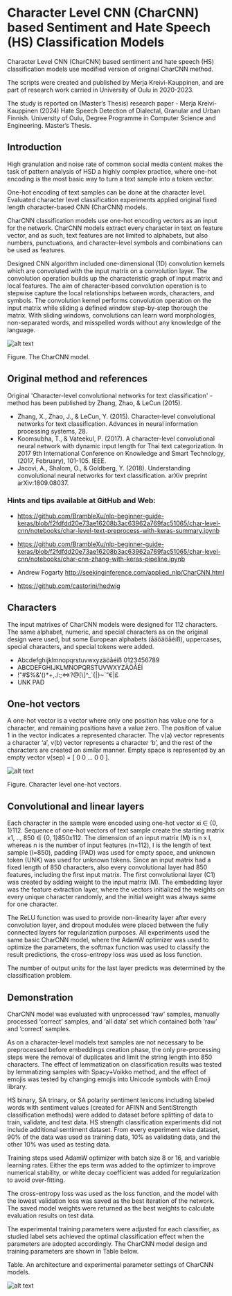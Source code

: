 # Character Level CNN (CharCNN) based Sentiment and Hate Speech (HS) Classification Models

Character Level CNN (CharCNN) based sentiment and hate speech (HS) classification models use modified version of original CharCNN method.

The scripts were created and published by Merja Kreivi-Kauppinen, and
are part of research work carried in University of Oulu in 2020-2023.

The study is reported on (Master’s Thesis) research paper - 
Merja Kreivi-Kauppinen (2024) Hate Speech Detection of Dialectal, Granular and Urban Finnish. 
University of Oulu, Degree Programme in Computer Science and Engineering. Master’s Thesis.


## Introduction

High granulation and noise rate of common social media content makes the task of pattern analysis of HSD a highly complex practice, where one-hot encoding is the most basic way to turn a text sample into a token vector. 

One-hot encoding of text samples can be done at the character level. Evaluated character level classification experiments applied original fixed length character-based CNN (CharCNN) models.

CharCNN classification models use one-hot encoding vectors as an input for the network. CharCNN models extract every character in text on feature vector, and as such, text features are not limited to alphabets, but also numbers, punctuations, and character-level symbols and combinations can be used as features. 

Designed CNN algorithm included one-dimensional (1D) convolution kernels which are convoluted with the input matrix on a convolution layer. The convolution operation builds up the characteristic graph of input matrix and local features. The aim of character-based convolution operation is to stepwise capture the local relationships between words, characters, and symbols. The convolution kernel performs convolution operation on the input matrix while sliding a defined window step-by-step thorough the matrix. With sliding windows, convolutions can learn word morphologies, non-separated words, and misspelled words without any knowledge of the language.



![alt text](images/CharCNN.png)

Figure. The CharCNN model.



## Original method and references

Original 'Character-level convolutional networks for text classification' -method has been published by Zhang, Zhao, & LeCun (2015).

 - Zhang, X., Zhao, J., & LeCun, Y. (2015). Character-level convolutional networks for text classification. Advances in neural information processing systems, 28.
 - Koomsubha, T., & Vateekul, P. (2017). A character-level convolutional neural network with dynamic input length for Thai text categorization. In 2017 9th International Conference on Knowledge and Smart Technology, (2017, February), 101-105. IEEE.
 - Jacovi, A., Shalom, O., & Goldberg, Y. (2018). Understanding convolutional neural networks for text classification. arXiv preprint arXiv:1809.08037.



### Hints and tips available at GitHub and Web:

- https://github.com/BrambleXu/nlp-beginner-guide-keras/blob/f2fdfdd20e73ae16208b3ac63962a769fac51065/char-level-cnn/notebooks/char-level-text-preprocess-with-keras-summary.ipynb

- https://github.com/BrambleXu/nlp-beginner-guide-keras/blob/f2fdfdd20e73ae16208b3ac63962a769fac51065/char-level-cnn/notebooks/char-cnn-zhang-with-keras-pipeline.ipynb

- Andrew Fogarty http://seekinginference.com/applied_nlp/CharCNN.html

- https://github.com/castorini/hedwig



## Characters

The input matrixes of CharCNN models were designed for 112 characters. The same alphabet, numeric, and special characters as on the original design were used, but some European alphabets (åäöäöåéíß), uppercases, special characters, and special tokens were added.

 - Abcdefghijklmnopqrstuvwxyzäöåéíß 0123456789
 - ABCDEFGHIJKLMNOPQRSTUVWXYZÄÖÅÉÍ
 - !"#$%&\'()*+,./:;<=>?@[\\]^_`{|}~´”€|£ 
 - UNK PAD



## One-hot vectors

A one-hot vector is a vector where only one position has value one for a character, and remaining positions have a value zero. 
The position of value 1 in the vector indicates a represented character. 
The v(a) vector represents a character ‘a’, v(b) vector represents a character ‘b’, and the rest of the characters are created on similar manner. Empty space is represented by an empty vector v(sep) = [ 0 0 … 0 0 ].

![alt text](images/onehot_vectors.png)

Figure. Character level one-hot vectors.



## Convolutional and linear layers

Each character in the sample were encoded using one-hot vector xi ∈ {0, 1}112. Sequence of one-hot vectors of text sample create the starting matrix x1, .., 850 ∈ {0, 1}850x112. The dimension of an input matrix (M) is n x l, whereas n is the number of input features (n=112), l is the length of text sample (l=850), padding (PAD) was used for empty space, and unknown token (UNK) was used for unknown tokens. Since an input matrix had a fixed length of 850 characters, also every convolutional layer had 850 features, including the first input matrix. The first convolutional layer (C1) was created by adding weight to the input matrix (M). The embedding layer was the feature extraction layer, where the vectors initialized the weights on every unique character randomly, and the initial weight was always same for one character.

The ReLU function was used to provide non-linearity layer after every convolution layer, and dropout modules were placed between the fully connected layers for regularization purposes.  All experiments used the same basic CharCNN model, where the AdamW optimizer was used to optimize the parameters, the softmax function was used to classify the result predictions, the cross-entropy loss was used as loss function. 

The number of output units for the last layer predicts was determined by the classification problem.



## Demonstration

CharCNN model was evaluated with unprocessed ‘raw’ samples, manually processed ‘correct’ samples, and ‘all data’ set which contained both ‘raw’ and ‘correct’ samples. 

As on a character-level models text samples are not necessary to be preprocessed before embeddings creation phase, the only pre-processing steps were the removal of duplicates and limit the string length into 850 characters. The effect of lemmatization on classification results was tested by lemmatizing samples with Spacy+Voikko method, and the effect of emojis was tested by changing emojis into Unicode symbols with Emoji library.

HS binary, SA trinary, or SA polarity sentiment lexicons including labeled words with sentiment values (created for AFINN and SentiStrength classification methods) were added to dataset before splitting of data to train, validate, and test data. HS strength classification experiments did not include additional sentiment dataset. From every experiment wise dataset, 90% of the data was used as training data, 10% as validating data, and the other 10% was used as testing data.

Training steps used AdamW optimizer with batch size 8 or 16, and variable learning rates. Either the eps term was added to the optimizer to improve numerical stability, or white decay coefficient was added for regularization to avoid over-fitting.

The cross-entropy loss was used as the loss function, and the model with the lowest validation loss was saved as the best iteration of the network. The saved model weights were returned as the best weights to calculate evaluation results on test data. 

The experimental training parameters were adjusted for each classifier, as studied label sets achieved the optimal classification effect when the parameters are adopted accordingly. The CharCNN model design and training parameters are shown in Table below. 

Table. An architecture and experimental parameter settings of CharCNN models.

![alt text](images/table_ChatCNN.png)



